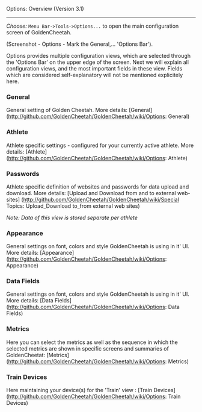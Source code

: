 Options: Overview (Version 3.1)
***

_Choose:_ `Menu Bar->Tools->Options...` to open the main configuration screen of GoldenCheetah.


(Screenshot - Options - Mark the General,... 'Options Bar').

Options provides multiple configuration views, which are selected through the 'Options Bar' on the upper edge of the screen. Next we will explain all configuration views, and the most important fields in these view. Fields which are considered self-explanatory will not be mentioned explicitely here.

### General

General setting of Golden Cheetah. More details: [General] (http://github.com/GoldenCheetah/GoldenCheetah/wiki/Options: General)

### Athlete

Athlete specific settings - configured for your currently active athlete. More details: [Athlete] (http://github.com/GoldenCheetah/GoldenCheetah/wiki/Options: Athlete)

### Passwords

Athlete specific definition of websites and passwords for data upload and download. More details: [Upload and Download from and to external web-sites] (http://github.com/GoldenCheetah/GoldenCheetah/wiki/Special Topics: Upload_Download to_from external web sites)

_Note: Data of this view is stored separate per athlete_

### Appearance

General settings on font, colors and style GoldenCheetah is using in it' UI. More details: [Appearance] (http://github.com/GoldenCheetah/GoldenCheetah/wiki/Options: Appearance)

### Data Fields

General settings on font, colors and style GoldenCheetah is using in it' UI. More details: [Data Fields] (http://github.com/GoldenCheetah/GoldenCheetah/wiki/Options: Data Fields)

### Metrics

Here you can select the metrics as well as the sequence in which the selected metrics are shown in specific screens and summaries of GoldenCheetat: [Metrics] (http://github.com/GoldenCheetah/GoldenCheetah/wiki/Options: Metrics)

### Train Devices

Here maintaining your device(s) for the 'Train' view : [Train Devices] (http://github.com/GoldenCheetah/GoldenCheetah/wiki/Options: Train Devices)















